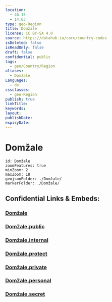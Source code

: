 ```yaml
---
location:
  - 46.15
  - 14.63
type: geo-Region
title: Domžale
license: CC BY-SA 4.0
source: https://datahub.io/core/country-codes
isDeleted: false
isReadOnly: false
draft: false
confidential: public
tags:
  - geo/Country/Region
aliases:
  - Domžale
Languages:
  - de
cssclasses:
  - geo-Region
publish: true
linkTitle:
keywords:
layout:
publishDate:
expiryDate:
---
```


# Domžale

```leaflet
id: Domžale
zoomFeatures: true 
minZoom: 2 
maxZoom: 18
geojsonFolder: ./Domžale/
markerFolder: ./Domžale/
```


## Confidential Links & Embeds: 

### [Domžale](/_Standards/Earth/Continent/Europe/Europe~Central/Slovenia/Regions~Slovenia/Osrednje_slovenska/counties~Osrednjeslovenska/Domžale.md) 

### [Domžale.public](/_public/Earth/Continent/Europe/Europe~Central/Slovenia/Regions~Slovenia/Osrednje_slovenska/counties~Osrednjeslovenska/Domžale.public.md) 

### [Domžale.internal](/_internal/Earth/Continent/Europe/Europe~Central/Slovenia/Regions~Slovenia/Osrednje_slovenska/counties~Osrednjeslovenska/Domžale.internal.md) 

### [Domžale.protect](/_protect/Earth/Continent/Europe/Europe~Central/Slovenia/Regions~Slovenia/Osrednje_slovenska/counties~Osrednjeslovenska/Domžale.protect.md) 

### [Domžale.private](/_private/Earth/Continent/Europe/Europe~Central/Slovenia/Regions~Slovenia/Osrednje_slovenska/counties~Osrednjeslovenska/Domžale.private.md) 

### [Domžale.personal](/_personal/Earth/Continent/Europe/Europe~Central/Slovenia/Regions~Slovenia/Osrednje_slovenska/counties~Osrednjeslovenska/Domžale.personal.md) 

### [Domžale.secret](/_secret/Earth/Continent/Europe/Europe~Central/Slovenia/Regions~Slovenia/Osrednje_slovenska/counties~Osrednjeslovenska/Domžale.secret.md)

